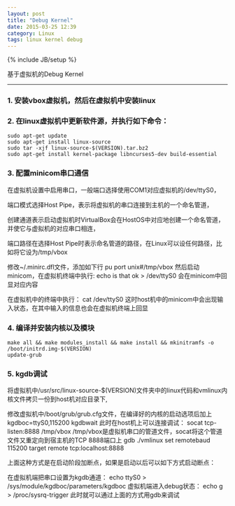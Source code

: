 ```yaml
---
layout: post
title: "Debug Kernel"
date: 2015-03-25 12:39
category: Linux
tags: linux kernel debug
---
```

{% include JB/setup %}

基于虚拟机的Debug Kernel

------

### 1. 安装vbox虚拟机，然后在虚拟机中安装linux

### 2. 在linux虚拟机中更新软件源，并执行如下命令：
    sudo apt-get update
    sudo apt-get install linux-source
    sudo tar -xjf linux-source-$(VERSION).tar.bz2
    sudo apt-get install kernel-package libncurses5-dev build-essential

### 3. 配置minicom串口通信
在虚拟机设置中启用串口，一般端口选择使用COM1对应虚拟机的/dev/ttyS0，

端口模式选择Host Pipe，表示将虚拟机的串口连接到主机的一个命名管道，

创建通道表示启动虚拟机时VirtualBox会在HostOS中对应地创建一个命名管道，并使它与虚拟机的对应串口相连，

端口路径在选择Host Pipe时表示命名管道的路径，在Linux可以设任何路径，比如将它设为/tmp/vbox

修改~/.minirc.dfl文件，添加如下行
    pu port unix#/tmp/vbox
然后启动minicom，在虚拟机终端中执行:
    echo is that ok > /dev/ttyS0
会在minicom中回显对应内容

在虚拟机中的终端中执行：
    cat /dev/ttyS0
这时host机中的minicom中会出现输入状态，在其中输入的信息也会在虚拟机终端上回显

### 4. 编译并安装内核以及模块
    make all && make modules_install && make install && mkinitramfs -o /boot/initrd.img-$(VERSION)
    update-grub

### 5. kgdb调试
将虚拟机中/usr/src/linux-source-$(VERSION)文件夹中的linux代码和vmlinux内核文件拷贝一份到host机对应目录下,

修改虚拟机中/boot/grub/grub.cfg文件，在编译好的内核的启动选项后加上
    kgdboc=ttyS0,115200 kgdbwait
此时在host机上可以连接调试：
    socat tcp-listen:8888 /tmp/vbox
/tmp/vbox是虚拟机串口的管道文件，socat将这个管道文件又重定向到宿主机的TCP 8888端口上
    gdb ./vmlinux
    set remotebaud 115200
    target remote tcp:localhost:8888

上面这种方式是在启动阶段加断点，如果是启动以后可以如下方式启动断点：

在虚拟机端把串口设置为kgdb通道：
    echo ttyS0 > /sys/module/kgdboc/parameters/kgdboc
虚拟机端进入debug状态：
    echo g > /proc/sysrq-trigger
此时就可以通过上面的方式用gdb来调试

